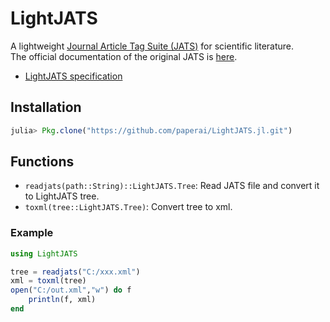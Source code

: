 # LightJATS
A lightweight [Journal Article Tag Suite (JATS)](https://en.wikipedia.org/wiki/Journal_Article_Tag_Suite) for scientific literature.  
The official documentation of the original JATS is [here](https://jats.nlm.nih.gov/index.html).
* [LightJATS specification](/LightJATS.md)

## Installation
```julia
julia> Pkg.clone("https://github.com/paperai/LightJATS.jl.git")
```

## Functions
* `readjats(path::String)::LightJATS.Tree`: Read JATS file and convert it to LightJATS tree.
* `toxml(tree::LightJATS.Tree)`: Convert tree to xml.

### Example
```julia
using LightJATS

tree = readjats("C:/xxx.xml")
xml = toxml(tree)
open("C:/out.xml","w") do f
    println(f, xml)
end
```
